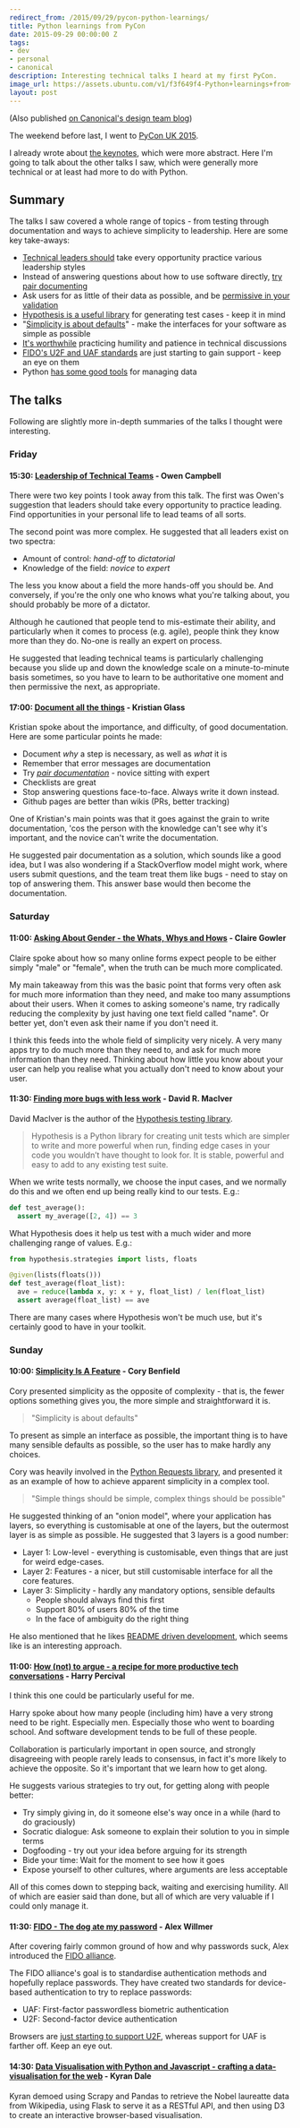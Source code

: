 ```yaml
---
redirect_from: /2015/09/29/pycon-python-learnings/
title: Python learnings from PyCon
date: 2015-09-29 00:00:00 Z
tags:
- dev
- personal
- canonical
description: Interesting technical talks I heard at my first PyCon.
image_url: https://assets.ubuntu.com/v1/f3f649f4-Python+learnings+from+PyCon.jpg?h=160
layout: post
---
```


(Also published [on Canonical's design team blog][c0d53c6a])

The weekend before last, I went to [PyCon UK 2015][0783455a].

I already wrote about [the keynotes][f3697c15], which were more abstract. Here
I'm going to talk about the other talks I saw, which were generally more
technical or at least had more to do with Python.

## Summary

The talks I saw covered a whole range of topics - from testing through
documentation and ways to achieve simplicity to leadership. Here are some key
take-aways:

- [Technical leaders should][d3489c6e] take every opportunity practice various leadership styles
- Instead of answering questions about how to use software directly, [try pair documenting][1da5fc47]
- Ask users for as little of their data as possible, and be [permissive in your validation][2028d973]
- [Hypothesis is a useful library][8108d132] for generating test cases - keep it in mind
- "[Simplicity is about defaults][073d09b1]" - make the interfaces for your software as simple as possible
- [It's worthwhile][c156c3ca] practicing humility and patience in technical discussions
- [FIDO's U2F and UAF standards][24c62219] are just starting to gain support - keep an eye on them
- Python [has some good tools][145bb3cd] for managing data

## The talks

Following are slightly more in-depth summaries of the talks I thought
were interesting.

### Friday

#### 15:30: [Leadership of Technical Teams][254ea0dd] - Owen Campbell

There were two key points I took away from this talk. The first was Owen's
suggestion that leaders should take every opportunity to practice leading.
Find opportunities in your personal life to lead teams of all sorts.

The second point was more complex. He suggested that all leaders exist on two
spectra:

- Amount of control: *hand-off* to *dictatorial*
- Knowledge of the field: *novice* to *expert*

The less you know about a field the more hands-off you should
be. And conversely, if you're the only one who knows what you're talking about,
you should probably be more of a dictator.

Although he cautioned that people tend to mis-estimate their ability, and
particularly when it comes to process (e.g. agile), people think they know
more than they do. No-one is really an expert on process.

He suggested that leading technical teams is particularly challenging because
you slide up and down the knowledge scale on a minute-to-minute basis sometimes,
so you have to learn to be authoritative one moment and then permissive the
next, as appropriate.

#### 17:00: [Document all the things][35097b5d] - Kristian Glass

Kristian spoke about the importance, and difficulty, of good documentation.
Here are some particular points he made:

- Document *why* a step is necessary, as well as *what* it is
- Remember that error messages are documentation
- Try [*pair documentation*][d4cc6c0a] - novice sitting with expert
- Checklists are great
- Stop answering questions face-to-face. Always write it down instead.
- Github pages are better than wikis (PRs, better tracking)

One of Kristian's main points was that it goes against the grain to write
documentation, 'cos the person with the knowledge can't see why it's important,
and the novice can't write the documentation.

He suggested pair documentation as a solution, which sounds like a good idea,
but I was also wondering if a StackOverflow model might work, where users
submit questions, and the team treat them like bugs - need to stay on top of
answering them. This answer base would then become the documentation.

### Saturday

#### 11:00: [Asking About Gender - the Whats, Whys and Hows][0d841cba] - Claire Gowler

Claire spoke about how so many online forms expect people to be either
simply "male" or "female", when the truth can be much more complicated.

My main takeaway from this was the basic point that forms very often ask for
much more information than they need, and make too many assumptions about their
users. When it comes to asking someone's name, try radically reducing the
complexity by just having one text field called "name". Or better yet, don't
even ask their name if you don't need it.

I think this feeds into the whole field of simplicity very nicely. A very many
apps try to do much more than they need to, and ask for much more information
than they need. Thinking about how little you know about your user can help
you realise what you actually don't need to know about your user.

#### 11:30: [Finding more bugs with less work][88b14d3d] - David R. MacIver

David MacIver is the author of the [Hypothesis testing library][7b8a0da3].

> Hypothesis is a Python library for creating unit tests which are simpler to write and more powerful when run, finding edge cases in your code you wouldn’t have thought to look for. It is stable, powerful and easy to add to any existing test suite.

When we write tests normally, we choose the input cases, and we normally do this
and we often end up being really kind to our tests. E.g.:

``` python
def test_average():
  assert my_average([2, 4]) == 3
```

What Hypothesis does it help us test with a much wider and more challenging
range of values. E.g.:

``` python
from hypothesis.strategies import lists, floats

@given(lists(floats()))
def test_average(float_list):
  ave = reduce(lambda x, y: x + y, float_list) / len(float_list)
  assert average(float_list) == ave
```

There are many cases where Hypothesis won't be much use, but it's certainly
good to have in your toolkit.

### Sunday

#### 10:00: [Simplicity Is A Feature][1fb0f649] - Cory Benfield

Cory presented simplicity as the opposite of complexity - that is, the fewer
options something gives you, the more simple and straightforward it is.

> "Simplicity is about defaults"

To present as simple an interface as possible, the important thing is to have
many sensible defaults as possible, so the user has to make hardly any choices.

Cory was heavily involved in the [Python Requests library][7b950f1f], and presented it as
an example of how to achieve apparent simplicity in a complex tool.

> "Simple things should be simple, complex things should be possible"

He suggested thinking of an "onion model", where your application has layers,
so everything is customisable at one of the layers, but the outermost layer
is as simple as possible. He suggested that 3 layers is a good number:

- Layer 1: Low-level - everything is customisable, even things that are just
  for weird edge-cases.
- Layer 2: Features - a nicer, but still customisable interface for all the core
  features.
- Layer 3: Simplicity - hardly any mandatory options, sensible defaults
  - People should always find this first
  - Support 80% of users 80% of the time
  - In the face of ambiguity do the right thing

He also mentioned that he likes [README driven development][8b933d99], which seems like
is an interesting approach.

#### 11:00: [How (not) to argue - a recipe for more productive tech conversations][303ec758] - Harry Percival

I think this one could be particularly useful for me.

Harry spoke about how many people (including him) have a very strong need to
be right. Especially men. Especially those who went to boarding school.
And software development tends to be full of these people.

Collaboration is particularly important in open source, and strongly
disagreeing with people rarely leads to consensus, in fact it's more likely to
achieve the opposite. So it's important that we learn how to get along.

He suggests various strategies to try out, for getting along with people better:

- Try simply giving in, do it someone else's way once in a while (hard to do graciously)
- Socratic dialogue: Ask someone to explain their solution to you in simple terms
- Dogfooding - try out your idea before arguing for its strength
- Bide your time: Wait for the moment to see how it goes
- Expose yourself to other cultures, where arguments are less acceptable

All of this comes down to stepping back, waiting and exercising humility. All
of which are easier said than done, but all of which are very valuable if I
could only manage it.

#### 11:30: [FIDO - The dog ate my password][87848f51] - Alex Willmer

After covering fairly common ground of how and why passwords suck, Alex
introduced the [FIDO alliance][b0d55eaa].

The FIDO alliance's goal is to standardise authentication methods and hopefully
replace passwords. They have created two standards for device-based
authentication to try to replace passwords:

- UAF: First-factor passwordless biometric authentication
- U2F: Second-factor device authentication

Browsers are [just starting to support U2F][3fe25e7b], whereas support for
UAF is farther off. Keep an eye out.

#### 14:30: [Data Visualisation with Python and Javascript - crafting a data-visualisation for the web][cce07936] - Kyran Dale

Kyran demoed using Scrapy and Pandas to retrieve the Nobel laureatte data from
Wikipedia, using Flask to serve it as a RESTful API, and then using D3 to create
an interactive browser-based visualisation.

  [3fe25e7b]: http://caniuse.com/#search=u2f "Can I Use FIDO U2F API ?"
  [b0d55eaa]: https://fidoalliance.org/about/overview/ "About The FIDO Alliance"
  [7b950f1f]: http://www.python-requests.org/en/latest/ "Requests: HTTP for Humans"
  [8b933d99]: http://tom.preston-werner.com/2010/08/23/readme-driven-development.html "Tom Preston-Werner: Readme Driven Development"
  [87848f51]: http://www.pyconuk.org/talks/fido-the-dog-ate-my-password/ "PyCon UK: FIDO - The dog ate my password"
  [303ec758]: http://www.pyconuk.org/talks/how-not-to-argue-a-recipe-for-more-productive-tech-conversations/ "PyCon UK: How (not) to argue - a recipe for more productive tech conversations"
  [51fb0123]: http://www.pyconuk.org/talks/ship-data-science-products/ "PyCon U: Ship Data Science Products!"
  [1fb0f649]: http://www.pyconuk.org/talks/simplicity-is-a-feature/ "PyCon UK: Simplicity Is A Feature"
  [88b14d3d]: http://www.pyconuk.org/talks/finding-more-bugs-with-less-work/ "PyCon UK: Finding more bugs with less work"
  [0d841cba]: http://www.pyconuk.org/talks/asking-about-gender-the-whats-whys-and-hows/ "PyCon UK: Asking About Gender - the Whats, Whys and Hows"
  [254ea0dd]: http://www.pyconuk.org/talks/leadership-of-technical-teams/ "PyCon UK: Leadership of Technical Teams"
  [0783455a]: http://www.pyconuk.org/schedule/flat/ "PyCon UK 2015 schedule"
  [f3697c15]: /2015/09/24/pycon-friendly-inspiring/ "Keynotes from my first PyCon - friendly and inspiring"
  [7b8a0da3]: https://github.com/DRMacIver/hypothesis "Hypothesis is a library for testing your Python code against a much larger range of examples than you would ever want to write by hand."
  [35097b5d]: http://www.pyconuk.org/talks/document-all-the-things/ "PyCon UK: Document all the things"
  [cce07936]: http://www.pyconuk.org/talks/data-visualisation-with-python-and-javascript-crafting-a-data-visualisation-toolchain-for-the-web/ "PyCon UK: Data Visualisation with Python and Javascript - crafting a data-visualisation for the web"
  [d4cc6c0a]: http://brodzinski.com/2011/04/pair-document-writing.html "Pair Document Writing"
  [d3489c6e]: #15-30-leadership-of-technical-teams-owen-campbell "Leadership of Technical Teams - Owen Campbell"
  [1da5fc47]: #17-00-document-all-the-things-kristian-glass "Document all the things - Kristian Glass"
  [2028d973]: #11-00-asking-about-gender-the-whats-whys-and-hows-claire-gowler "Asking About Gender - the Whats, Whys and Hows - Claire Gowler"
  [8108d132]: #11-30-finding-more-bugs-with-less-work-david-r-maciver "Finding more bugs with less work - David R. MacIver"
  [073d09b1]: #10-00-simplicity-is-a-feature-cory-benfield "Simplicity Is A Feature - Cory Benfield"
  [c156c3ca]: #11-00-how-not-to-argue-a-recipe-for-more-productive-tech-conversations-harry-percival "How (not) to argue - a recipe for more productive tech conversations - Harry Percival"
  [24c62219]: #11-30-fido-the-dog-ate-my-password-alex-willmer "FIDO - The dog ate my password - Alex Willmer"
  [145bb3cd]: #14-30-data-visualisation-with-python-and-javascript-crafting-a-data-visualisation-for-the-web-kyran-dale "Data Visualisation with Python and Javascript - crafting a data-visualisation for the web - Kyran Dale"
  [c0d53c6a]: http://design.canonical.com/2015/10/python-learnings-from-pycon/ "design.canonical.com: Python learnings from PyCon"
